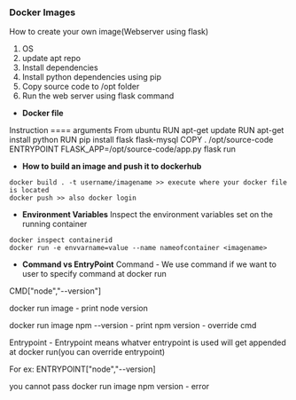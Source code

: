 ### Docker Images

How to create your own image(Webserver using flask)
1) OS
2) update apt repo
3) Install dependencies
4) Install python dependencies using pip
5) Copy source code to /opt folder
6) Run the web server using flask command


* **Docker file**

Instruction ====   arguments
From                ubuntu
RUN                 apt-get update
RUN                 apt-get install python
RUN                 pip install flask flask-mysql
COPY                . /opt/source-code
ENTRYPOINT          FLASK_APP=/opt/source-code/app.py flask run

* **How to build an image and push it to dockerhub**

```
docker build . -t username/imagename >> execute where your docker file is located
docker push >> also docker login
```

* **Environment Variables**
Inspect the environment variables set on the running container
```
docker inspect containerid
docker run -e envvarname=value --name nameofcontainer <imagename>
```
* **Command vs EntryPoint**
Command - We use command if we want to user to specify command at docker run 

CMD["node","--version"]

docker run image - print node version

docker run image npm --version - print npm version - override cmd

Entrypoint - Entrypoint means whatver entrypoint is used will get appended at docker run(you can override entrypoint)


For ex: ENTRYPOINT["node","--version]

you cannot pass docker run image npm version - error


